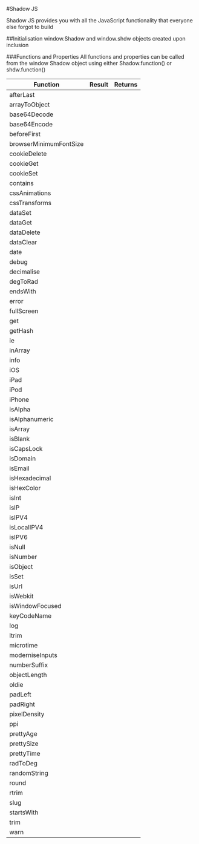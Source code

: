 #Shadow JS

Shadow JS provides you with all the JavaScript functionality that everyone else forgot to build

##Initialisation
window.Shadow and window.shdw objects created upon inclusion

###Functions and Properties
All functions and properties can be called from the window Shadow object using either Shadow.function() or shdw.function()


| Function               | Result | Returns |
| ---------------------- | ------ | ------- |
| afterLast              |
| arrayToObject          |
| base64Decode           |
| base64Encode           |
| beforeFirst            |
| browserMinimumFontSize |
| cookieDelete           |
| cookieGet              |
| cookieSet              |
| contains               |
| cssAnimations          |
| cssTransforms          |
| dataSet                |
| dataGet                |
| dataDelete             |
| dataClear              |
| date                   |
| debug                  |
| decimalise             |
| degToRad               |
| endsWith               |
| error                  |
| fullScreen             |
| get                    |
| getHash                |
| ie                     |
| inArray                |
| info                   |
| iOS                    |
| iPad                   |
| iPod                   |
| iPhone                 |
| isAlpha                |
| isAlphanumeric         |
| isArray                |
| isBlank                |
| isCapsLock             |
| isDomain               |
| isEmail                |
| isHexadecimal          |
| isHexColor             |
| isInt                  |
| isIP                   |
| isIPV4                 |
| isLocalIPV4            |
| isIPV6                 |
| isNull                 |
| isNumber               |
| isObject               |
| isSet                  |
| isUrl                  |
| isWebkit               |
| isWindowFocused        |
| keyCodeName            |
| log                    |
| ltrim                  |
| microtime              |
| moderniseInputs        |
| numberSuffix           |
| objectLength           |
| oldie                  |
| padLeft                |
| padRight               |
| pixelDensity           |
| ppi                    |
| prettyAge              |
| prettySize             |
| prettyTime             |
| radToDeg               |
| randomString           |
| round                  |
| rtrim                  |
| slug                   |
| startsWith             |
| trim                   |
| warn                   |
